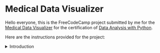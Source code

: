 # Medical Data Visualizer

Hello everyone, this is the FreeCodeCamp project submitted by me for the [Medical Data Visualizer](https://www.freecodecamp.org/learn/data-analysis-with-python/data-analysis-with-python-projects/medical-data-visualizer) for the certification of [Data Analysis with Python](https://www.freecodecamp.org/learn/data-analysis-with-python/).

Here are the instructions provided for the project:
<details>
<summary>Introduction</summary>
In this project, you will visualize and make calculations from medical examination data using matplotlib, seaborn, and pandas. The dataset values were collected during medical examinations.

Data description
The rows in the dataset represent patients and the columns represent information like body measurements, results from various blood tests, and lifestyle choices. You will use the dataset to explore the relationship between cardiac disease, body measurements, blood markers, and lifestyle choices.

File name: [`medical_examination.csv`](./medical_examination.csv)

Feature	Variable Type	Variable	Value Type
Age	Objective Feature	age	int (days)
Height	Objective Feature	height	int (cm)
Weight	Objective Feature	weight	float (kg)
Gender	Objective Feature	gender	categorical code
Systolic blood pressure	Examination Feature	ap_hi	int
Diastolic blood pressure	Examination Feature	ap_lo	int
Cholesterol	Examination Feature	cholesterol	1: normal, 2: above normal, 3: well above normal
Glucose	Examination Feature	gluc	1: normal, 2: above normal, 3: well above normal
Smoking	Subjective Feature	smoke	binary
Alcohol intake	Subjective Feature	alco	binary
Physical activity	Subjective Feature	active	binary
Presence or absence of cardiovascular disease	Target Variable	cardio	binary
Instructions
Create a chart similar to examples/Figure_1.png, where we show the counts of good and bad outcomes for the cholesterol, gluc, alco, active, and smoke variables for patients with cardio=1 and cardio=0 in different panels.

By each number in the [`medical_data_visualizer.py`](./medical_data_visualizer.py) file, add the code from the associated instruction number below.

1. Import the data from [`medical_examination.csv`](./medical_examination.csv) and assign it to the df variable.
1. Add an overweight column to the data. To determine if a person is overweight, first calculate their BMI by dividing their weight in kilograms by the square of their height in meters. If that value is > 25 then the person is overweight. Use the value 0 for NOT overweight and the value 1 for overweight.
1. Normalize data by making 0 always good and 1 always bad. If the value of cholesterol or gluc is 1, set the value to 0. If the value is more than 1, set the value to 1.
1. Draw the Categorical Plot in the draw_cat_plot function.
1. Create a DataFrame for the cat plot using pd.melt with values from cholesterol, gluc, smoke, alco, active, and overweight in the df_cat variable.
1. Group and reformat the data in df_cat to split it by cardio. Show the counts of each feature. You will have to rename one of the columns for the catplot to work correctly.
1. Convert the data into long format and create a chart that shows the value counts of the categorical features using the following method provided by the seaborn library import: sns.catplot().
1. Get the figure for the output and store it in the fig variable.
1. Do not modify the next two lines.
1. Draw the Heat Map in the draw_heat_map function.
1. Clean the data in the df_heat variable by filtering out the following patient segments that represent incorrect data:
1. diastolic pressure is higher than systolic (Keep the correct data with (df['ap_lo'] <= df['ap_hi']))
1. height is less than the 2.5th percentile (Keep the correct data with (df['height'] >= df['height'].quantile(0.025)))
1. height is more than the 97.5th percentile
1. weight is less than the 2.5th percentile
1. weight is more than the 97.5th percentile
1. Calculate the correlation matrix and store it in the corr variable.
1. Generate a mask for the upper triangle and store it in the mask variable.
1. Set up the matplotlib figure.
1. Plot the correlation matrix using the method provided by the seaborn library import: sns.heatmap().
1. Do not modify the next two lines.
<br>

**Development**  
Write your code in medical_data_visualizer.py. For development, you can use main.py to test your code.
<br>

**Testing**  
The unit tests for this project are in test_module.py. We imported the tests from test_module.py to main.py for your convenience.
<br>

**Submitting**  
Copy your project's URL and submit it to freeCodeCamp.

</details>